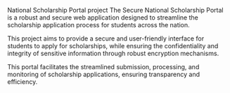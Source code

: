 National Scholarship Portal project
The Secure National Scholarship Portal is a robust and secure web application designed to streamline the scholarship application process for students across the nation.

This project aims to provide a secure and user-friendly interface for students to apply for scholarships, while ensuring the confidentiality and integrity of sensitive information through robust encryption mechanisms.

This portal facilitates the streamlined submission, processing, and monitoring of scholarship applications, ensuring transparency and efficiency.

